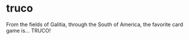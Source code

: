 # truco
From the fields of Galitia, through the South of America, the favorite card game is... TRUCO!
